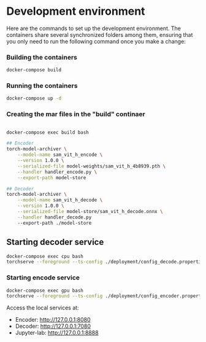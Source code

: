 # Development environment

Here are the commands to set up the development environment. The containers share several synchronized folders among them, ensuring that you only need to run the following command once you make a change:


### Building the containers

```sh
docker-compose build
```

### Running the containers

```sh
docker-compose up -d
```


### Creating the mar files in the "build" continaer

```sh

docker-compose exec build bash

## Encoder
torch-model-archiver \
    --model-name sam_vit_h_encode \
    --version 1.0.0 \
    --serialized-file model-weights/sam_vit_h_4b8939.pth \
    --handler handler_encode.py \
    --export-path model-store

## Decoder
torch-model-archiver \
    --model-name sam_vit_h_decode \
    --version 1.0.0 \
    --serialized-file model-store/sam_vit_h_decode.onnx \
    --handler handler_decode.py
    --export-path ./model-store

```


## Starting decoder service

```sh
docker-compose exec cpu bash
torchserve --foreground --ts-config ./deployment/config_decode.properties
```

### Starting encode service

```sh
docker-compose exec gpu bash
torchserve --foreground --ts-config ./deployment/config_encoder.properties
```


Access the local services at:

- Encoder: http://127.0.0.1:8080
- Decoder: http://127.0.0.1:7080
- Jupyter-lab: http://127.0.0.1:8888













